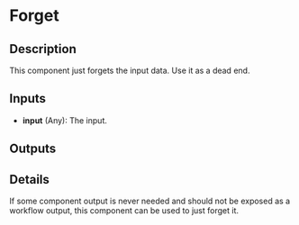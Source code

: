 # Forget

## Description
This component just forgets the input data. Use it as a dead end.

## Inputs
* **input** (Any): The input.

## Outputs

## Details
If some component output is never needed and should not be exposed as a workflow output, this component can be used to just forget it.
